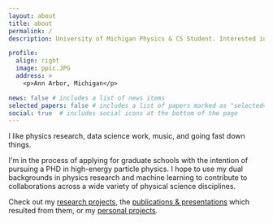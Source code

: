 ```yaml
---
layout: about
title: about
permalink: /
description: University of Michigan Physics & CS Student. Interested in research questions at the interface of machine learning and high energy particle physics. 

profile:
  align: right
  image: ppic.JPG
  address: >
    <p>Ann Arbor, Michigan</p>

news: false # includes a list of news items
selected_papers: false # includes a list of papers marked as "selected={true}"
social: true  # includes social icons at the bottom of the page
---
```


I like physics research, data science work, music, and going fast down things.

I'm in the process of applying for graduate schools with the intention of pursuing a PHD in high-energy particle physics. I hope to use my dual backgrounds in physics research and machine learning to contribute to collaborations across a wide variety of physical science disciplines.

Check out my [research projects](/projects/), the [publications & presentations](/publications/) which resulted from them, or my [personal projects](/personal/).

